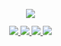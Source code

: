 <div align = "center">
    
<p align="center">
    <a href="https://github.com/minchan0304/">
        <img src="https://github-readme-stats.vercel.app/api?username=minchan0304&show_icons=true&theme=radical" /
    </a>
</p>
  
![](https://komarev.com/ghpvc/?username=minchan0304&style=flat-square)
![](https://koreanbots.dev/api/widget/bots/status/931152690636017704.svg?icon=true&scale=1.2)
![](https://koreanbots.dev/api/widget/bots/servers/931152690636017704.svg?icon=true&scale=1.2)
![](https://koreanbots.dev/api/widget/bots/votes/931152690636017704.svg?icon=true&scale=1.2)
</div>
